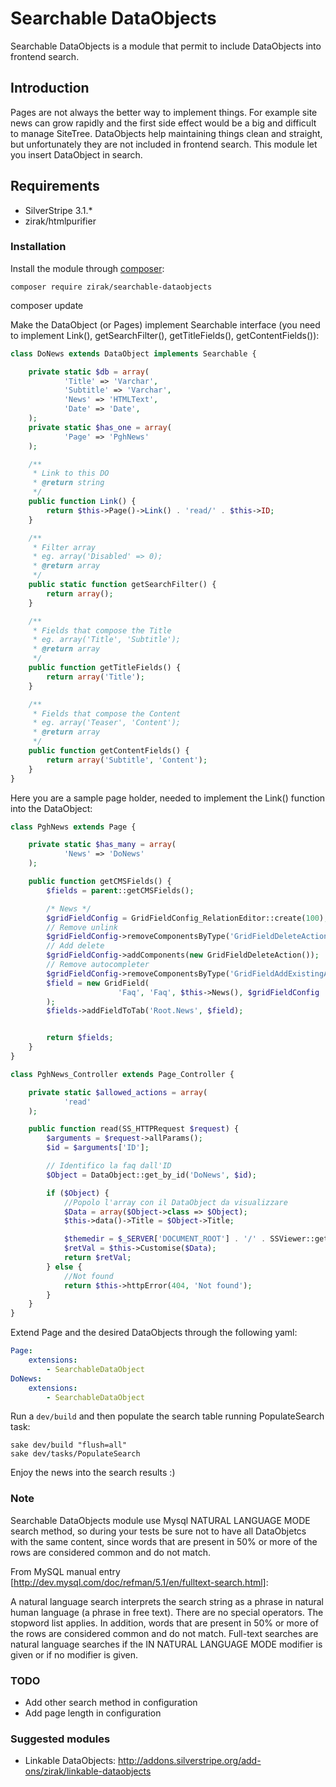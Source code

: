 # Searchable DataObjects

Searchable DataObjects is a module that permit to include DataObjects into frontend search.

## Introduction

Pages are not always the better way to implement things. For example site news can grow rapidly and the first side effect
would be a big and difficult to manage SiteTree. DataObjects help maintaining things clean and straight, but unfortunately 
they are not included in frontend search. This module let you insert DataObject in search.

## Requirements

 * SilverStripe 3.1.*
 * zirak/htmlpurifier

### Installation

Install the module through [composer](http://getcomposer.org):

	composer require zirak/searchable-dataobjects
  composer update

Make the DataObject (or Pages) implement Searchable interface (you need to implement Link(), getSearchFilter(), getTitleFields(), 
getContentFields()):

```php
class DoNews extends DataObject implements Searchable {

	private static $db = array(
			'Title' => 'Varchar',
			'Subtitle' => 'Varchar',
			'News' => 'HTMLText',
			'Date' => 'Date',
	);
	private static $has_one = array(
			'Page' => 'PghNews'
	);

	/**
	 * Link to this DO
	 * @return string
	 */
	public function Link() {
		return $this->Page()->Link() . 'read/' . $this->ID;
	}

	/**
	 * Filter array
	 * eg. array('Disabled' => 0);
	 * @return array
	 */
	public static function getSearchFilter() {
		return array();
	}

	/**
	 * Fields that compose the Title
	 * eg. array('Title', 'Subtitle');
	 * @return array
	 */
	public function getTitleFields() {
		return array('Title');
	}

	/**
	 * Fields that compose the Content
	 * eg. array('Teaser', 'Content');
	 * @return array
	 */
	public function getContentFields() {
		return array('Subtitle', 'Content');
	}
}
```

Here you are a sample page holder, needed to implement the Link() function into the DataObject:

```php
class PghNews extends Page {

	private static $has_many = array(
			'News' => 'DoNews'
	);

	public function getCMSFields() {
		$fields = parent::getCMSFields();

		/* News */
		$gridFieldConfig = GridFieldConfig_RelationEditor::create(100);
		// Remove unlink
		$gridFieldConfig->removeComponentsByType('GridFieldDeleteAction');
		// Add delete
		$gridFieldConfig->addComponents(new GridFieldDeleteAction());
		// Remove autocompleter
		$gridFieldConfig->removeComponentsByType('GridFieldAddExistingAutocompleter');
		$field = new GridField(
						'Faq', 'Faq', $this->News(), $gridFieldConfig
		);
		$fields->addFieldToTab('Root.News', $field);


		return $fields;
	}
}

class PghNews_Controller extends Page_Controller {

	private static $allowed_actions = array(
			'read'
	);

	public function read(SS_HTTPRequest $request) {
		$arguments = $request->allParams();
		$id = $arguments['ID'];

		// Identifico la faq dall'ID
		$Object = DataObject::get_by_id('DoNews', $id);

		if ($Object) {
			//Popolo l'array con il DataObject da visualizzare
			$Data = array($Object->class => $Object);
			$this->data()->Title = $Object->Title;

			$themedir = $_SERVER['DOCUMENT_ROOT'] . '/' . SSViewer::get_theme_folder() . '/templates/';
			$retVal = $this->Customise($Data);
			return $retVal;
		} else {
			//Not found
			return $this->httpError(404, 'Not found');
		}
	}
}
```

Extend Page and the desired DataObjects through the following yaml:

```YAML
Page:
	extensions:
		- SearchableDataObject
DoNews:
	extensions:
		- SearchableDataObject
```

Run a `dev/build` and then populate the search table running PopulateSearch task:

	sake dev/build "flush=all"
	sake dev/tasks/PopulateSearch

Enjoy the news into the search results :)

### Note

Searchable DataObjects module use Mysql NATURAL LANGUAGE MODE search method, so during your tests be sure not to have all DataObjetcs
with the same content, since words that are present in 50% or more of the rows are considered common and do not match.

From MySQL manual entry [http://dev.mysql.com/doc/refman/5.1/en/fulltext-search.html]:

A natural language search interprets the search string as a phrase in natural human language (a phrase in free text). There are no special operators.
The stopword list applies. In addition, words that are present in 50% or more of the rows are considered common and do not match. 
Full-text searches are natural language searches if the IN NATURAL LANGUAGE MODE modifier is given or if no modifier is given.

### TODO

 * Add other search method in configuration
 * Add page length in configuration

### Suggested modules

 * Linkable DataObjects: http://addons.silverstripe.org/add-ons/zirak/linkable-dataobjects
